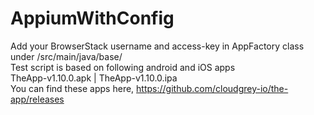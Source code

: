 # AppiumWithConfig

Add your BrowserStack username and access-key in AppFactory class under /src/main/java/base/<br />
Test script is based on following android and iOS apps <br />
TheApp-v1.10.0.apk | TheApp-v1.10.0.ipa  <br />
You can find these apps here, https://github.com/cloudgrey-io/the-app/releases
